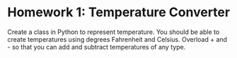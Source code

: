 # Homework 1: Temperature Converter
Create a class in Python to represent temperature. You should be able to create temperatures using degrees Fahrenheit 
and Celsius. Overload + and - so that you can add and subtract temperatures of any type.
